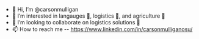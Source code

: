 - 👋 Hi, I’m @carsonmulligan
- 👀 I’m interested in langauges 🕺, logistics 🚀, and agriculture 🌿
- 💞️ I’m looking to collaborate on logistics solutions 🚦
- 📫 How to reach me -- https://www.linkedin.com/in/carsonmulliganosu/

<!---
carsonmulligan/carsonmulligan is a ✨ special ✨ repository because its `README.md` (this file) appears on your GitHub profile.
You can click the Preview link to take a look at your changes.
--->
